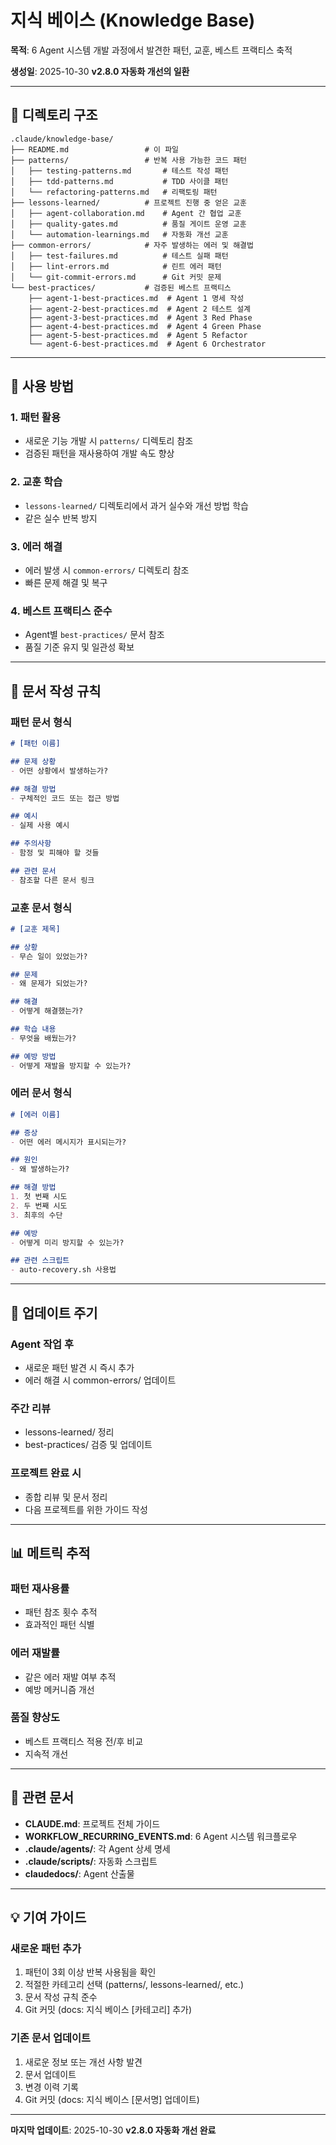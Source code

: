 # 지식 베이스 (Knowledge Base)

**목적**: 6 Agent 시스템 개발 과정에서 발견한 패턴, 교훈, 베스트 프랙티스 축적

**생성일**: 2025-10-30
**v2.8.0 자동화 개선의 일환**

---

## 📁 디렉토리 구조

```
.claude/knowledge-base/
├── README.md                 # 이 파일
├── patterns/                 # 반복 사용 가능한 코드 패턴
│   ├── testing-patterns.md       # 테스트 작성 패턴
│   ├── tdd-patterns.md           # TDD 사이클 패턴
│   └── refactoring-patterns.md   # 리팩토링 패턴
├── lessons-learned/          # 프로젝트 진행 중 얻은 교훈
│   ├── agent-collaboration.md    # Agent 간 협업 교훈
│   ├── quality-gates.md          # 품질 게이트 운영 교훈
│   └── automation-learnings.md   # 자동화 개선 교훈
├── common-errors/            # 자주 발생하는 에러 및 해결법
│   ├── test-failures.md          # 테스트 실패 패턴
│   ├── lint-errors.md            # 린트 에러 패턴
│   └── git-commit-errors.md      # Git 커밋 문제
└── best-practices/           # 검증된 베스트 프랙티스
    ├── agent-1-best-practices.md  # Agent 1 명세 작성
    ├── agent-2-best-practices.md  # Agent 2 테스트 설계
    ├── agent-3-best-practices.md  # Agent 3 Red Phase
    ├── agent-4-best-practices.md  # Agent 4 Green Phase
    ├── agent-5-best-practices.md  # Agent 5 Refactor
    └── agent-6-best-practices.md  # Agent 6 Orchestrator
```

---

## 🎯 사용 방법

### 1. 패턴 활용
- 새로운 기능 개발 시 `patterns/` 디렉토리 참조
- 검증된 패턴을 재사용하여 개발 속도 향상

### 2. 교훈 학습
- `lessons-learned/` 디렉토리에서 과거 실수와 개선 방법 학습
- 같은 실수 반복 방지

### 3. 에러 해결
- 에러 발생 시 `common-errors/` 디렉토리 참조
- 빠른 문제 해결 및 복구

### 4. 베스트 프랙티스 준수
- Agent별 `best-practices/` 문서 참조
- 품질 기준 유지 및 일관성 확보

---

## 📝 문서 작성 규칙

### 패턴 문서 형식
```markdown
# [패턴 이름]

## 문제 상황
- 어떤 상황에서 발생하는가?

## 해결 방법
- 구체적인 코드 또는 접근 방법

## 예시
- 실제 사용 예시

## 주의사항
- 함정 및 피해야 할 것들

## 관련 문서
- 참조할 다른 문서 링크
```

### 교훈 문서 형식
```markdown
# [교훈 제목]

## 상황
- 무슨 일이 있었는가?

## 문제
- 왜 문제가 되었는가?

## 해결
- 어떻게 해결했는가?

## 학습 내용
- 무엇을 배웠는가?

## 예방 방법
- 어떻게 재발을 방지할 수 있는가?
```

### 에러 문서 형식
```markdown
# [에러 이름]

## 증상
- 어떤 에러 메시지가 표시되는가?

## 원인
- 왜 발생하는가?

## 해결 방법
1. 첫 번째 시도
2. 두 번째 시도
3. 최후의 수단

## 예방
- 어떻게 미리 방지할 수 있는가?

## 관련 스크립트
- auto-recovery.sh 사용법
```

---

## 🔄 업데이트 주기

### Agent 작업 후
- 새로운 패턴 발견 시 즉시 추가
- 에러 해결 시 common-errors/ 업데이트

### 주간 리뷰
- lessons-learned/ 정리
- best-practices/ 검증 및 업데이트

### 프로젝트 완료 시
- 종합 리뷰 및 문서 정리
- 다음 프로젝트를 위한 가이드 작성

---

## 📊 메트릭 추적

### 패턴 재사용률
- 패턴 참조 횟수 추적
- 효과적인 패턴 식별

### 에러 재발률
- 같은 에러 재발 여부 추적
- 예방 메커니즘 개선

### 품질 향상도
- 베스트 프랙티스 적용 전/후 비교
- 지속적 개선

---

## 🔗 관련 문서

- **CLAUDE.md**: 프로젝트 전체 가이드
- **WORKFLOW_RECURRING_EVENTS.md**: 6 Agent 시스템 워크플로우
- **.claude/agents/**: 각 Agent 상세 명세
- **.claude/scripts/**: 자동화 스크립트
- **claudedocs/**: Agent 산출물

---

## 💡 기여 가이드

### 새로운 패턴 추가
1. 패턴이 3회 이상 반복 사용됨을 확인
2. 적절한 카테고리 선택 (patterns/, lessons-learned/, etc.)
3. 문서 작성 규칙 준수
4. Git 커밋 (docs: 지식 베이스 [카테고리] 추가)

### 기존 문서 업데이트
1. 새로운 정보 또는 개선 사항 발견
2. 문서 업데이트
3. 변경 이력 기록
4. Git 커밋 (docs: 지식 베이스 [문서명] 업데이트)

---

**마지막 업데이트**: 2025-10-30
**v2.8.0 자동화 개선 완료**

